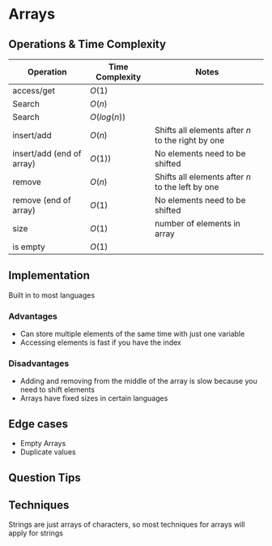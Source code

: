 # Arrays

## Operations & Time Complexity
| Operation | Time Complexity | Notes |
| ----------|-----------------|-------| 
| access/get | $O(1)$ | |
| Search | $O(n)$| |
| Search | $O(log (n))$ | |
| insert/add | $O(n)$ | Shifts all elements after $n$ to the right by one|
| insert/add (end of array) | $O(1)$) | No elements need to be shifted|
| remove | $O(n)$ | Shifts all elements after $n$ to the left by one|
|remove (end of array) | $O(1)$ | No elements need to be shifted |
| size | $O(1)$ | number of elements in array|
| is empty | $O(1)$ | |

## Implementation
Built in to most languages

### Advantages
- Can store multiple elements of the same time with just one variable
- Accessing elements is fast if you have the index
### Disadvantages
- Adding and removing from the middle of the array is slow because you need to shift elements
- Arrays have fixed sizes in certain languages

## Edge cases
- Empty Arrays
- Duplicate values

## Question Tips

## Techniques
Strings are just arrays of characters, so most techniques for arrays will apply for strings

